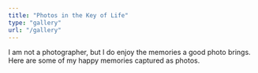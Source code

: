 ```yaml
---
title: "Photos in the Key of Life"
type: "gallery"
url: "/gallery"
---
```


I am not a photographer, but I do enjoy the memories a good photo brings. Here are some of my happy memories captured as photos.
